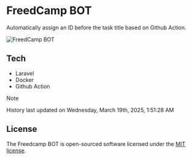 # FreedCamp BOT

Automatically assign an ID before the task title based on Github Action.

![FreedCamp BOT](https://repository-images.githubusercontent.com/737932867/7d34798b-2680-471c-b089-a78a718d3d6a)

## Tech

- Laravel
- Docker
- Github Action

> [!NOTE]  
> History last updated on Wednesday, March 19th, 2025, 1:51:28 AM

## License

The Freedcamp BOT is open-sourced software licensed under the [MIT license](https://opensource.org/licenses/MIT).
